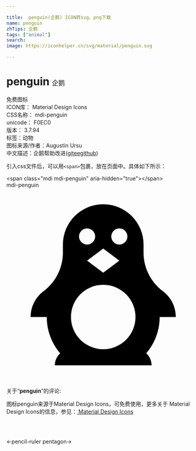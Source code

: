 ```yaml
---

title:  penguin(企鹅) ICON转svg、png下载
name: penguin
zhTips: 企鹅
tags: ["animal"]
search: 
image: https://iconhelper.cn/svg/material/penguin.svg

---
```


# penguin  <small style="font-size: 60%;font-weight: 100">企鹅</small>


<div class="detail-page">
<p>
<span><span class="badge-success badge">免费图标</span> </span>
<br/>
<span>
ICON库：
<span class="badge-secondary badge">Material Design Icons</span> 
</span>
<br/>
<span>
CSS名称：
<span class="badge-secondary badge">mdi-penguin</span> 
</span>
<br/>
<span>
unicode：
<span class="badge-secondary badge">F0EC0</span> 
<copy-btn content='F0EC0' btn-title=""></copy-btn>
<copy-btn :content='String.fromCodePoint(parseInt("F0EC0", 16))' btn-title="复制U"></copy-btn>
</span>
<br/>
<span>
版本：
<span class="badge-secondary badge">3.7.94</span> 
</span><br/><span>标签：<span class="badge-light badge"><router-link to="/tags/animal.html">动物</router-link></span></span>
<br/>
<span>图标来源/作者：<span class="badge-light badge">Augustin Ursu</span></span> 
<br/>
<span class="zh-detail">中文描述：<span class="badge-primary badge">企鹅</span><span class="help-link"><span>帮助改进</span>(<a href="https://gitee.com/liuwave/icon-helper/edit/master/json/material/penguin.json" target="_blank" rel="noopener noreferrer">gitee</a><a href="https://github.com/liuwave/icon-helper/edit/master/json/material/penguin.json" target="_blank" rel="noopener noreferrer">github</a></span>)</span><br/>
</p>
</div>
<div class="alert alert-dark">
  <i class="mdi mdi-penguin mdi-48px"></i>
  <i class="mdi mdi-penguin mdi-36px"></i>
  <i class="mdi mdi-penguin mdi-24px"></i>
  <i class="mdi mdi-penguin mdi-18px"></i>
</div>
<div>
  <p>引入css文件后，可以用<code>&lt;span&gt;</code>包裹，放在页面中。具体如下所示：    
  </p>
  <div class="alert alert-primary" style="font-size: 14px">
    &lt;span class="mdi mdi-penguin" aria-hidden="true"&gt;&lt;/span&gt;
    <copy-btn content='<span class="mdi mdi-penguin" aria-hidden="true"></span>'></copy-btn>
  </div>
  <div class="alert alert-secondary">
    <i class="mdi mdi-penguin"
    style="font-size: 24px"
    aria-hidden="true"></i> mdi-penguin
    <copy-btn content="mdi-penguin" btn-title="复制图标名称"></copy-btn>
  </div>
</div>
<div id="svg" class="svg-wrap">
<svg xmlns="http://www.w3.org/2000/svg" viewBox="0 0 24 24"><path d="M19,16C19,17.72 18.37,19.3 17.34,20.5C17.75,20.89 18,21.41 18,22H6C6,21.41 6.25,20.89 6.66,20.5C5.63,19.3 5,17.72 5,16H3C3,14.75 3.57,13.64 4.46,12.91L4.47,12.89C6,11.81 7,10 7,8V7A5,5 0 0,1 12,2A5,5 0 0,1 17,7V8C17,10 18,11.81 19.53,12.89L19.54,12.91C20.43,13.64 21,14.75 21,16H19M16,16A4,4 0 0,0 12,12A4,4 0 0,0 8,16A4,4 0 0,0 12,20A4,4 0 0,0 16,16M10,9L12,10.5L14,9L12,7.5L10,9M10,5A1,1 0 0,0 9,6A1,1 0 0,0 10,7A1,1 0 0,0 11,6A1,1 0 0,0 10,5M14,5A1,1 0 0,0 13,6A1,1 0 0,0 14,7A1,1 0 0,0 15,6A1,1 0 0,0 14,5Z" /></svg>
</div>
<detail full-name='mdi-penguin'></detail>
<div class="icon-detail__container">
<p>关于“<b>penguin</b>”的评论:</p>
</div>
<Vssue title="关于“penguin”的评论" />    
<div><p>图标penguin来源于Material Design Icons，可免费使用，更多关于 Material Design Icons的信息，参见：<a target="_blank" href="https://iconhelper.cn/material.html"> Material Design Icons</a>
</p></div>

<div style="padding:2rem 0 " class="page-nav"><p class="inner"><span class="prev">←<router-link to="/icon/pencil-ruler.html">pencil-ruler</router-link></span> <span class="next"><router-link to="/icon/pentagon.html">pentagon</router-link>→</span></p></div>

